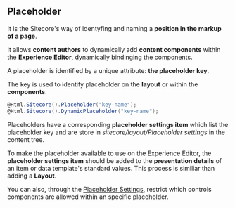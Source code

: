 ## Placeholder

It is the Sitecore's way of identyfing and naming a **position in the markup of a page**.

It allows **content authors** to dynamically add **content components** within the **Experience Editor**, dynamically bindinging the components.

A placeholder is identified by a unique attribute: **the placeholder key**.

The key is used to identify placeholder on the **layout** or within the **components**.

```csharp
@Html.Sitecore().Placeholder("key-name");
@Html.Sitecore().DynamicPlaceholder("key-name");
```

Placeholders have a corresponding **placeholder settings item** which list the placeholder key and are store in *sitecore/layout/Placeholder settings* in the content tree.

To make the placeholder available to use on the Experience Editor, the **placeholder settings item** should be added to the **presentation details** of an item or data template's standard values. This process is similiar than adding a **Layout**.

You can also, through the [Placeholder Settings](3_placeholderSettings.md), restrict which controls components are allowed within an specific placeholder.